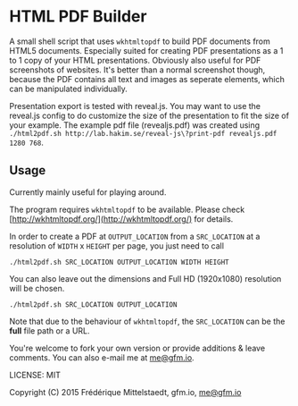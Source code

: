 # HTML PDF Builder

A small shell script that uses `wkhtmltopdf` to build PDF documents from HTML5 documents. Especially suited for creating PDF presentations as a 1 to 1 copy of your HTML presentations. Obviously also useful for PDF screenshots of websites. It's better than a normal screenshot though, because the PDF contains all text and images as seperate elements, which can be manipulated individually.

Presentation export is tested with reveal.js. You may want to use the reveal.js config to do customize the size of the presentation to fit the size of your example. The example pdf file (revealjs.pdf) was created using `./html2pdf.sh http://lab.hakim.se/reveal-js\?print-pdf revealjs.pdf 1280 768`.

## Usage

Currently mainly useful for playing around.

The program requires `wkhtmltopdf` to be available. Please check [http://wkhtmltopdf.org/](http://wkhtmltopdf.org/) for details.

In order to create a PDF at `OUTPUT_LOCATION` from a `SRC_LOCATION` at a resolution of `WIDTH` x `HEIGHT` per page, you just need to call

`./html2pdf.sh SRC_LOCATION OUTPUT_LOCATION WIDTH HEIGHT`

You can also leave out the dimensions and Full HD (1920x1080) resolution will be chosen.

`./html2pdf.sh SRC_LOCATION OUTPUT_LOCATION`

Note that due to the behaviour of `wkhtmltopdf`, the `SRC_LOCATION` can be the **full** file path or a URL.

You're welcome to fork your own version or provide additions & leave comments. You can also e-mail me at [me@gfm.io](mailto:me@gfm.io).

LICENSE: MIT

Copyright (C) 2015 Frédérique Mittelstaedt, gfm.io, me@gfm.io